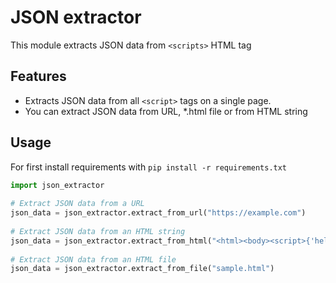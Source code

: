 # JSON extractor  
  
This module extracts JSON data from `<scripts>` HTML tag 
  
## Features  
- Extracts JSON data from all `<script>` tags on a single page.  
- You can extract JSON data from URL, *.html file or from HTML string  
  
## Usage  
  
For first install requirements with `pip install -r requirements.txt`  
  
```python  
import json_extractor  
  
# Extract JSON data from a URL  
json_data = json_extractor.extract_from_url("https://example.com")  
  
# Extract JSON data from an HTML string  
json_data = json_extractor.extract_from_html("<html><body><script>{'hello': 'world!'}</script></body></html>")  
  
# Extract JSON data from an HTML file  
json_data = json_extractor.extract_from_file("sample.html")  
```